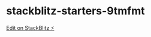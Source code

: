 # stackblitz-starters-9tmfmt

[Edit on StackBlitz ⚡️](https://stackblitz.com/edit/stackblitz-starters-9tmfmt)